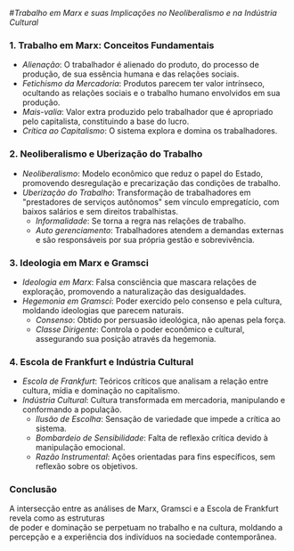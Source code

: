 #*Trabalho em Marx e suas Implicações no Neoliberalismo e na Indústria Cultural*

### 1. Trabalho em Marx: Conceitos Fundamentais
- *Alienação*: O trabalhador é alienado do produto, do processo de produção, de sua essência humana e das relações sociais.<br>
- *Fetichismo da Mercadoria*: Produtos parecem ter valor intrínseco, ocultando as relações sociais e o trabalho humano envolvidos em sua produção.
- *Mais-valia*: Valor extra produzido pelo trabalhador que é apropriado pelo capitalista, constituindo a base do lucro.
- *Crítica ao Capitalismo*: O sistema explora e domina os trabalhadores.

### 2. Neoliberalismo e Uberização do Trabalho
- *Neoliberalismo*: Modelo econômico que reduz o papel do Estado, promovendo desregulação e precarização das condições de trabalho.
- *Uberização do Trabalho*: Transformação de trabalhadores em "prestadores de serviços autônomos" sem vínculo empregatício, com baixos salários e sem direitos trabalhistas.
  - *Informalidade*: Se torna a regra nas relações de trabalho.
  - *Auto gerenciamento*: Trabalhadores atendem a demandas externas e são responsáveis por sua própria gestão e sobrevivência.

### 3. Ideologia em Marx e Gramsci
- *Ideologia em Marx*: Falsa consciência que mascara relações de exploração, promovendo a naturalização das desigualdades.
- *Hegemonia em Gramsci*: Poder exercido pelo consenso e pela cultura, moldando ideologias que parecem naturais.
  - *Consenso*: Obtido por persuasão ideológica, não apenas pela força.
  - *Classe Dirigente*: Controla o poder econômico e cultural, assegurando sua posição através da hegemonia.

### 4. Escola de Frankfurt e Indústria Cultural
- *Escola de Frankfurt*: Teóricos críticos que analisam a relação entre cultura, mídia e dominação no capitalismo.
- *Indústria Cultural*: Cultura transformada em mercadoria, manipulando e conformando a população.
  - *Ilusão de Escolha*: Sensação de variedade que impede a crítica ao sistema.
  - *Bombardeio de Sensibilidade*: Falta de reflexão crítica devido à manipulação emocional.
  - *Razão Instrumental*: Ações orientadas para fins específicos, sem reflexão sobre os objetivos.

### Conclusão
A intersecção entre as análises de Marx, Gramsci e a Escola de Frankfurt revela como as estruturas <br>
de poder e dominação se perpetuam no trabalho e na cultura, moldando a percepção e a experiência dos indivíduos na sociedade contemporânea.
